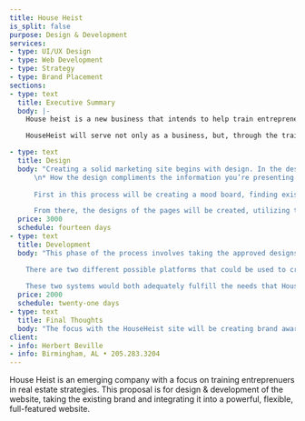 ```yaml
---
title: House Heist
is_split: false
purpose: Design & Development
services:
- type: UI/UX Design
- type: Web Development
- type: Strategy
- type: Brand Placement
sections:
- type: text
  title: Executive Summary
  body: |-
    House heist is a new business that intends to help train entrepreneurs to flip real estate effectively. This proposal is for the design and development of a front-facing marketing site, integrating the existing HouseHeist branding into a strong, dynamic, flexible, and functional site.

    HouseHeist will serve not only as a business, but, through the training that you will be providing, it will also serve to help you create name recognition, adding value to your personal brand, and providing you with the opportunity to book speaking engagements and train other business owners in the trade that you’ve mastered.

- type: text
  title: Design
  body: "Creating a solid marketing site begins with design. In the design process, I’ll build out the layouts for the site,          taking into account:\n\n* How the design fits in with the existing brand, staying within any style guidelines.
      \n* How the design compliments the information you’re presenting.\n* How the design can continue to be expanded into the future as HouseHeist continues to grow and build.\n
      
      First in this process will be creating a mood board, finding existing sites and brands from which we can pull specific inspiration, even down to individual pages and their designs, layouts, and information structure.

      From there, the designs of the pages will be created, utilizing the information and ideas that have been gleaned to build the specific look of HouseHeist’s website. Throughout this process, we’ll collaborate on the pages as they’re created, discussing the designs, revising them according to feedback, brainstorming new approaches, and finalizing how the site will be laid out. Once the designs are approved, we will move into the development of the site."
  price: 3000
  schedule: fourteen days
- type: text
  title: Development
  body: "This phase of the process involves taking the approved designs and turning them into a functional website, developing     each page, developing all content, and setting up hosting, backups, and deployment to a live web environment.

    There are two different possible platforms that could be used to create the website:\n\n* CraftCMS ($199- recommended)- Craft CMS is a content management system that places it’s primary emphasis on the content, allowing users to create what they need, but not forcing them to have unneeded content- blog, etc. At it’s core, Craft takes the beneficial elements of WordPress, ease-of-use, functionality, power, and flexibility, and strips it of the unnecessary elements. It comes with a one-time charge of $199, but provides a full-feature set.\n* Wordpress (free)- WordPress is a tried and true CMS that powers millions of websites around the world. It’s main draws are it’s power, it’s flexibility, technical support system, and the fact that it’s well known to almost anyone who would be involved in the use and management of the site.\n
    
    These two systems would both adequately fulfill the needs that HouseHeist has. Craft is recommended because of it’s content forward nature, focusing first and foremost on the needs of the  site, and stripping the CMS of the unnecessary parts."
  price: 2000
  schedule: twenty-one days
- type: text
  title: Final Thoughts
  body: "The focus with the HouseHeist site will be creating brand awareness, allowing it to continue to expand, and creating name recognition for you, allowing you to seek out speaking engagements and formal training environments, eventually creating a community similar to Gary Vaynerchuck, Grant Cordone, Jay Morrison etc. To do this, we need to build a powerful beautiful website, that will allow you to not only advertise yourself, but also to establish yourself as having quality, and professionalism."
client:
- info: Herbert Beville
- info: Birmingham, AL • 205.283.3204‬
---
```


House Heist is an emerging company with a focus on training entreprenuers in real estate strategies. This proposal is for design & development of the website, taking the existing brand and integrating it into a powerful, flexible, full-featured website.